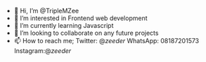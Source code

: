 - 👋 Hi, I’m @TripleMZee
- 👀 I’m interested in Frontend web development
- 🌱 I’m currently learning Javascript
- 💞️ I’m looking to collaborate on any future projects
- 📫 How to reach me; Twitter: @_zeeder_ WhatsApp: 08187201573 Instagram:@_zeeder_

<!---
TripleMZee/TripleMZee is a ✨ special ✨ repository because its `README.md` (this file) appears on your GitHub profile.
You can click the Preview link to take a look at your changes.
--->

